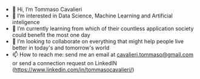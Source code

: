 - 👋 Hi, I’m Tommaso Cavalieri 
- 👀 I’m interested in Data Science, Machine Learning and Artificial inteligence
- 🌱 I’m currently learning from which of their countless application society could benefit the most one day
- 💞️ I’m looking to collaborate on everything that might help people live better in today's and tomorrow's world
- 📫 How to reach me: send me an email at cavalieri.tommaso@gmail.com or send a connection request on LinkedIN (https://www.linkedin.com/in/tommasocavalieri/)

<!---
tomcavalieri/tomcavalieri is a ✨ special ✨ repository because its `README.md` (this file) appears on your GitHub profile.
You can click the Preview link to take a look at your changes.
--->
